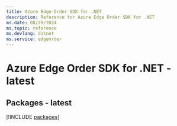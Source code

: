 ```yaml
---
title: Azure Edge Order SDK for .NET
description: Reference for Azure Edge Order SDK for .NET
ms.date: 08/29/2024
ms.topic: reference
ms.devlang: dotnet
ms.service: edgeorder
---
```

# Azure Edge Order SDK for .NET - latest
## Packages - latest
[!INCLUDE [packages](edge-order-index.md)]